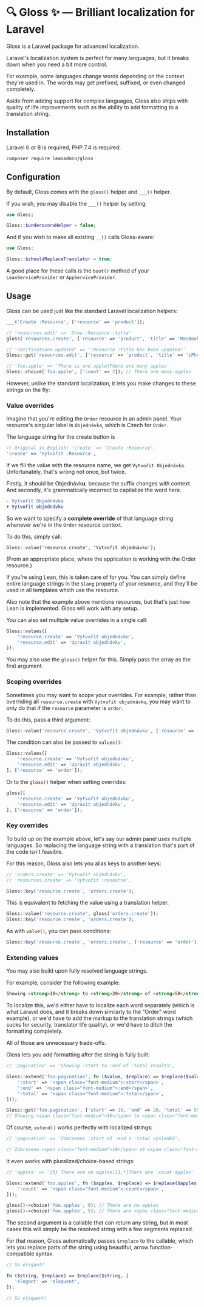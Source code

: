 # 🔍 Gloss ✨ — Brilliant localization for Laravel

Gloss is a Laravel package for advanced localization.

Laravel's localization system is perfect for many languages, but it breaks down when you need a bit more control.

For example, some languages change words depending on the context they're used in. The words may get prefixed, suffixed, or even changed completely.

Aside from adding support for complex languages, Gloss also ships with quality of life improvements such as the ability to add formatting to a translation string.

## Installation

Laravel 6 or 8 is required, PHP 7.4 is required.

```
composer require leanadmin/gloss
```

## Configuration

By default, Gloss comes with the `gloss()` helper and `___()` helper.

If you wish, you may disable the `___()` helper by setting:
```php
use Gloss;

Gloss::$underscoreHelper = false;
```

And if you wish to make all existing `__()` calls Gloss-aware:
```php
use Gloss;

Gloss::$shouldReplaceTranslator = true;
```

A good place for these calls is the `boot()` method of your `LeanServiceProvider` or `AppServiceProvider`.

## Usage

Gloss can be used just like the standard Laravel localization helpers:

```php
___('Create :Resource', ['resource' => 'product']);

// 'resources.edit' => 'Show :Resource :title'
gloss('resources.create', ['resource' => 'product', 'title' => 'MacBook Pro 2019']); // Show Product MacBook Pro 2019

// 'notifications.updated' => ':Resource :title has been updated!'
Gloss::get('resources.edit', ['resource' => 'product', 'title' => 'iPhone 12']); // Product iPhone 12 has been updated!

// 'foo.apple' => 'There is one apple|There are many apples'
Gloss::choice('foo.apple', ['count' => 2]); // There are many apples
```

However, unlike the standard localization, it lets you make changes to these strings on the fly:

### Value overrides

Imagine that you're editing the `Order` resource in an admin panel. Your resource's singular label is `Objednávka`, which is Czech for `Order`.

The language string for the create button is
```php
// Original in English: 'create' => 'Create :Resource',
'create' => 'Vytvořit :Resource',
```

If we fill the value with the resource name, we get `Vytvořit Objednávka`. Unfortunately, that's wrong not once, but twice.

Firstly, it should be Objednávk**u**, because the suffix changes with context. And secondly, it's grammatically incorrect to capitalize the word here.

```diff
- Vytvořit Objednávka
+ Vytvořit objednávku
```

So we want to specify a **complete override** of that language string whenever we're in the `Order` resource context.

To do this, simply call:
```
Gloss::value('resource.create', 'Vytvořit objednávku');
```

(From an appropriate place, where the application is working with the Order resource.)

If you're using Lean, this is taken care of for you. You can simply define entire language strings in the `$lang` property of your resource, and they'll be used in all templates which use the resource.

Also note that the example above mentions resources, but that's just how Lean is implemented. Gloss will work with any setup.

You can also set multiple value overrides in a single call:

```php
Gloss::values([
    'resource.create' => 'Vytvořit objednávku',
    'resource.edit' => 'Upravit objednávku',
]);
```

You may also use the `gloss()` helper for this. Simply pass the array as the first argument.

### Scoping overrides

Sometimes you may want to scope your overrides. For example, rather than overriding all `resource.create` with `Vytvořit objednávku`, you may want to only do that if the `resource` parameter is `order`.

To do this, pass a third argument:

```php
Gloss::value('resource.create', 'Vytvořit objednávku', ['resource' => 'order');
```

The condition can also be passed to `values()`:
```php
Gloss::values([
    'resource.create' => 'Vytvořit objednávku',
    'resource.edit' => 'Upravit objednávku',
], ['resource' => 'order']);
```

Or to the `gloss()` helper when setting overrides:

```php
gloss([
    'resource.create' => 'Vytvořit objednávku',
    'resource.edit' => 'Upravit objednávku',
], ['resource' => 'order']);
```

### Key overrides

To build up on the example above, let's say our admin panel uses multiple languages. So replacing the language string with a translation that's part of the code isn't feasible.

For this reason, Gloss also lets you alias keys to another keys:

```php
// 'orders.create' => 'Vytvořit objednávku',
// 'resources.create' => 'Vytvořit :resource',

Gloss::key('resource.create', 'orders.create');
```

This is equivalent to fetching the value using a translation helper.
```php
Gloss::value('resource.create', gloss('orders.create'));
Gloss::key('resource.create', 'orders.create');
```

As with `value()`, you can pass conditions:
```php
Gloss::key('resource.create', 'orders.create', ['resource' => 'order');
```

### Extending values

You may also build upon fully resolved language strings.

For example, consider the following example:
```html
Showing <strong>10</strong> to <strong>20</strong> of <strong>50</strong> results.
```

To localize this, we'd either have to localize each word separately (which is what Laravel does, and it breaks down similarly to the "Order" word example), or we'd have to add the markup to the translation strings (which sucks for security, translator life quality), or we'd have to ditch the formatting completely.

All of those are unnecessary trade-offs.

Gloss lets you add formatting after the string is fully built:

```php
// 'pagination' => 'Showing :start to :end of :total results',

Gloss::extend('foo.pagination', fn ($value, $replace) => $replace($value, [
    ':start' => '<span class="font-medium">:start</span>',
    ':end' => '<span class="font-medium">:end</span>',
    ':total' => '<span class="font-medium">:total</span>',
]));

Gloss::get('foo.pagination', ['start' => 10, 'end' => 20, 'total' => 50])
// Showing <span class="font-medium">10</span> to <span class="font-medium">20</span> of <span class="font-medium">50</span> results
```

Of course, `extend()` works perfectly with localized strings:
```php
// 'pagination' => 'Zobrazeno :start až :end z :total výsledků',

// Zobrazeno <span class="font-medium">10</span> až <span class="font-medium">20</span> z <span class="font-medium">50</span> výsledků
```

It even works with pluralized/choice-based strings:

```php
// 'apples' => '{0} There are no apples|[1,*]There are :count apples'

Gloss::extend('foo.apples', fn ($apples, $replace) => $replace($apples, [
    ':count' => '<span class="font-medium">:count</span>',
]));

gloss()->choice('foo.apples', 0); // There are no apples
gloss()->choice('foo.apples', 5); // There are <span class="font-medium">5</span> apples
```

The second argument is a callable that can return any string, but in most cases this will simply be the resolved string with a few segments replaced.

For that reason, Gloss automatically passes `$replace` to the callable, which lets you replace parts of the string using beautiful, arrow function-compatible syntax.

```php
// So elegant!

fn ($string, $replace) => $replace($string, [
   'elegant' => 'eloquent',
]);

// So eloquent!
```
